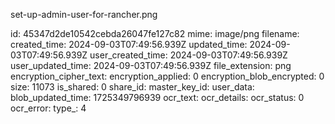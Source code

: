 set-up-admin-user-for-rancher.png

id: 45347d2de10542cebda26047fe127c82
mime: image/png
filename: 
created_time: 2024-09-03T07:49:56.939Z
updated_time: 2024-09-03T07:49:56.939Z
user_created_time: 2024-09-03T07:49:56.939Z
user_updated_time: 2024-09-03T07:49:56.939Z
file_extension: png
encryption_cipher_text: 
encryption_applied: 0
encryption_blob_encrypted: 0
size: 11073
is_shared: 0
share_id: 
master_key_id: 
user_data: 
blob_updated_time: 1725349796939
ocr_text: 
ocr_details: 
ocr_status: 0
ocr_error: 
type_: 4